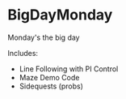 # BigDayMonday
Monday's the big day

Includes:
- Line Following with PI Control
- Maze Demo Code
- Sidequests (probs)
